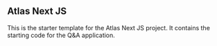 ## Atlas Next JS
This is the starter template for the Atlas Next JS project. It contains the starting code for the Q&A application.